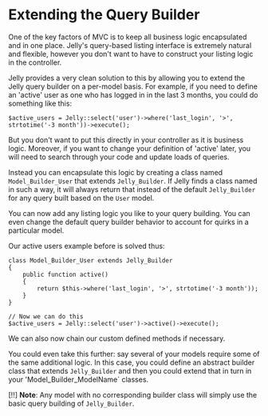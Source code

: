# Extending the Query Builder

One of the key factors of MVC is to keep all business logic encapsulated and
in one place. Jelly's query-based listing interface is extremely natural and
flexible, however you don't want to have to construct your listing logic in the
controller.

Jelly provides a very clean solution to this by allowing you to extend the
Jelly query builder on a per-model basis. For example, if you need to define
an 'active' user as one who has logged in in the last 3 months, you could do
something like this:

    $active_users = Jelly::select('user')->where('last_login', '>', strtotime('-3 month'))->execute();

But you don't want to put this directly in your controller as it is business
logic. Moreover, if you want to change your definition of 'active' later, you
will need to search through your code and update loads of queries.

Instead you can encapsulate this logic by creating a class named
`Model_Builder_User` that extends `Jelly_Builder`. If Jelly finds a class
named in such a way, it will always return that instead of the default
`Jelly_Builder` for any query built based on the `User` model.

You can now add any listing logic you like to your query building. You can
even change the default query builder behavior to account for quirks in a
particular model. 

Our active users example before is solved thus:

    class Model_Builder_User extends Jelly_Builder
    {
    	public function active()
    	{
    		return $this->where('last_login', '>', strtotime('-3 month'));
    	}
    }
    
    // Now we can do this
    $active_users = Jelly::select('user')->active()->execute();

We can also now chain our custom defined methods if necessary.

You could even take this further: say several of your models require some of
the same additional logic. In this case, you could define an abstract builder
class that extends `Jelly_Builder` and then you could extend that in turn in
your 'Model_Builder_ModelName` classes.

[!!] **Note**: Any model with no corresponding builder class will simply use the basic query building of `Jelly_Builder`.
